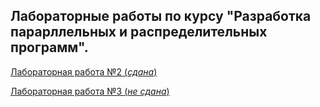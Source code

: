 ## Лабораторные работы по курсу "Разработка парарллельных и распределительных программ".
[Лабораторная работа №2 (_сдана_)](#lab2)

[Лабораторная работа №3 (_не сдана_)](#lab3)
